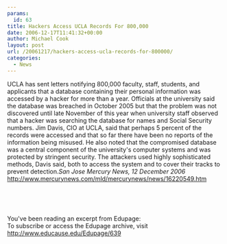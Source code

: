 ```yaml
---
params:
  id: 63
title: Hackers Access UCLA Records For 800,000
date: 2006-12-17T11:41:32+00:00
author: Michael Cook
layout: post
url: /20061217/hackers-access-ucla-records-for-800000/
categories:
  - News
---
```

<p align="left">
  <p align="left">
    UCLA has sent letters notifying 800,000 faculty, staff, students, and applicants that a database containing their personal information was accessed by a hacker for more than a year. Officials at the university said the database was breached in October 2005 but that the problem was not discovered until late November of this year when university staff observed that a hacker was searching the database for names and Social Security numbers. Jim Davis, CIO at UCLA, said that perhaps 5 percent of the records were accessed and that so far there have been no reports of the information being misused. He also noted that the compromised database was a central component of the university's computer systems and was protected by stringent security. The attackers used highly sophisticated methods, Davis said, both to access the system and to cover their tracks to prevent detection.<em>San Jose Mercury News, 12 December 2006</em><br /> <a href="http://www.mercurynews.com/mld/mercurynews/news/16220549.htm" target="_blank">http://www.mercurynews.com/mld/mercurynews/news/16220549.htm</a>
  </p>

  <p align="left">
    &nbsp;
  </p>

  <p align="left">
    &nbsp;
  </p>

  <p align="left">
    You've been reading an excerpt from Edupage:<br /> To subscribe or access the Edupage archive, visit <a href="http://www.educause.edu/Edupage/639" target="_blank">http://www.educause.edu/Edupage/639</a>
  </p>
